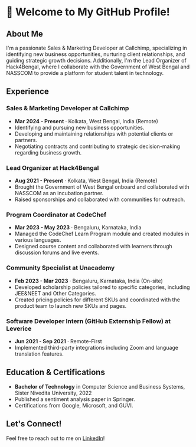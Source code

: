 # 👋 Welcome to My GitHub Profile!

## About Me

I'm a passionate Sales & Marketing Developer at Callchimp, specializing in identifying new business opportunities, nurturing client relationships, and guiding strategic growth decisions. Additionally, I'm the Lead Organizer of Hack4Bengal, where I collaborate with the Government of West Bengal and NASSCOM to provide a platform for student talent in technology.

## Experience

### Sales & Marketing Developer at Callchimp
- **Mar 2024 - Present** · Kolkata, West Bengal, India (Remote)
- Identifying and pursuing new business opportunities.
- Developing and maintaining relationships with potential clients or partners.
- Negotiating contracts and contributing to strategic decision-making regarding business growth.
  
### Lead Organizer at Hack4Bengal
- **Aug 2021 - Present** · Kolkata, West Bengal, India (Remote)
- Brought the Government of West Bengal onboard and collaborated with NASSCOM as an incubation partner.
- Raised sponsorships and collaborated with communities for outreach.
  
### Program Coordinator at CodeChef
- **Mar 2023 - May 2023** · Bengaluru, Karnataka, India
- Managed the CodeChef Learn Program module and created modules in various languages.
- Designed course content and collaborated with learners through discussion forums and live events.

### Community Specialist at Unacademy
- **Feb 2023 - Mar 2023** · Bengaluru, Karnataka, India (On-site)
- Developed scholarship policies tailored to specific categories, including JEE&NEET and Other Categories.
- Created pricing policies for different SKUs and coordinated with the product team to launch new SKUs and pages.

### Software Developer Intern (GitHub Externship Fellow) at Leverice
- **Jun 2021 - Sep 2021** · Remote-First
- Implemented third-party integrations including Zoom and language translation features.

## Education & Certifications

- **Bachelor of Technology** in Computer Science and Business Systems, Sister Nivedita University, 2022
- Published a sentiment analysis paper in Springer.
- Certifications from Google, Microsoft, and GUVI.

## Let's Connect!

Feel free to reach out to me on [LinkedIn]([https://linkedin.com/in/yourprofile](https://www.linkedin.com/in/shubham-tribedi/))!

